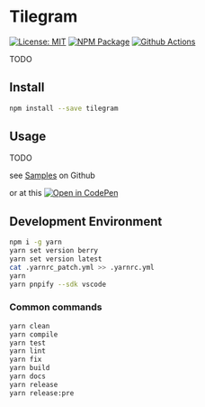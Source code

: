 # Tilegram

[![License: MIT][mit-image]][mit-url] [![NPM Package][npm-image]][npm-url] [![Github Actions][github-actions-image]][github-actions-url]

TODO

## Install

```sh
npm install --save tilegram
```

## Usage

TODO

see [Samples](https://github.com/sgratzl/tilegram/tree/master/samples) on Github

or at this [![Open in CodePen][codepen]](https://codepen.io/sgratzl/pen/TODO)

## Development Environment

```sh
npm i -g yarn
yarn set version berry
yarn set version latest
cat .yarnrc_patch.yml >> .yarnrc.yml
yarn
yarn pnpify --sdk vscode
```

### Common commands

```sh
yarn clean
yarn compile
yarn test
yarn lint
yarn fix
yarn build
yarn docs
yarn release
yarn release:pre
```

[mit-image]: https://img.shields.io/badge/License-MIT-yellow.svg
[mit-url]: https://opensource.org/licenses/MIT
[npm-image]: https://badge.fury.io/js/%40sgratzl%2Ftilegram.svg
[npm-url]: https://npmjs.org/package/sgratzl/tilegram
[github-actions-image]: https://github.com/sgratzl/tilegram/workflows/ci/badge.svg
[github-actions-url]: https://github.com/sgratzl/tilegram/actions
[codepen]: https://img.shields.io/badge/CodePen-open-blue?logo=codepen
[codesandbox]: https://img.shields.io/badge/CodeSandbox-open-blue?logo=codesandbox
